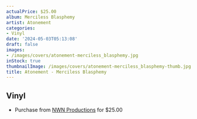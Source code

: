 ```yaml
---
actualPrice: $25.00
album: Merciless Blasphemy
artist: Atonement
categories:
- Vinyl
date: '2024-05-03T05:13:08'
draft: false
images:
- /images/covers/atonement-merciless_blasphemy.jpg
inStock: true
thumbnailImage: /images/covers/atonement-merciless_blasphemy-thumb.jpg
title: Atonement - Merciless Blasphemy
---
```


## Vinyl
* Purchase from [NWN Productions](http://shop.nwnprod.com/index.php?route=product/product&path=75&product_id=28463&sort=pd.name&order=ASC) for $25.00
